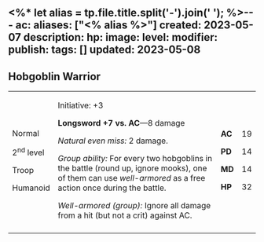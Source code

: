 <%* let alias = tp.file.title.split('-').join(' '); %>---
ac: 
aliases: ["<% alias %>"]
created: 2023-05-07
description: 
hp: 
image: 
level: 
modifier: 
publish: 
tags: []
updated: 2023-05-08
---

## Hobgoblin Warrior

<table>
<colgroup>
<col style="width: 16%" />
<col style="width: 72%" />
<col style="width: 5%" />
<col style="width: 5%" />
</colgroup>
<tbody>
<tr class="odd">
<td><p>Normal</p>
<p>2<sup>nd</sup> level</p>
<p>Troop</p>
<p>Humanoid</p></td>
<td><p>Initiative: +3</p>
<p><strong>Longsword +7 vs. AC</strong>—8 damage</p>
<p><em>Natural even miss:</em> 2 damage.</p>
<p><em>Group ability:</em> For every two hobgoblins in the battle (round
up, ignore mooks), one of them can use <em>well-armored</em> as a free
action once during the battle.</p>
<p><em>Well-armored (group):</em> Ignore all damage from a hit (but not
a crit) against AC.</p></td>
<td><p><strong>AC</strong></p>
<p><strong>PD</strong></p>
<p><strong>MD</strong></p>
<p><strong>HP</strong></p></td>
<td><p>19</p>
<p>14</p>
<p>14</p>
<p>32</p></td>
</tr>
<tr class="even">
<td></td>
<td></td>
<td></td>
<td></td>
</tr>
</tbody>
</table>

